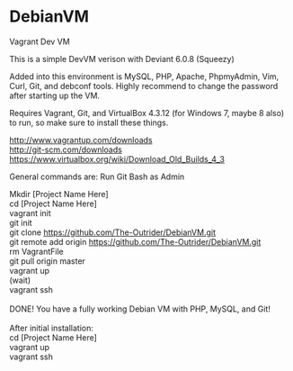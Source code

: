 DebianVM
========

Vagrant Dev VM

This is a simple DevVM verison with Deviant 6.0.8 (Squeezy)

Added into this environment is MySQL, PHP, Apache, PhpmyAdmin, Vim, Curl, Git, and debconf tools. Highly recommend to change the password after starting up the VM.

Requires Vagrant, Git, and VirtualBox 4.3.12 (for Windows 7, maybe 8 also) to run, so make sure to install these things.

http://www.vagrantup.com/downloads <br />
http://git-scm.com/downloads <br />
https://www.virtualbox.org/wiki/Download_Old_Builds_4_3 <br />

General commands are:
Run Git Bash as Admin

Mkdir [Project Name Here] <br />
cd [Project Name Here] <br />
vagrant init <br />
git init <br />
git clone https://github.com/The-Outrider/DebianVM.git <br />
git remote add origin https://github.com/The-Outrider/DebianVM.git <br />
rm VagrantFile <br />
git pull origin master <br />
vagrant up <br />
(wait) <br />
vagrant ssh <br />
<br />
DONE! You have a fully working Debian VM with PHP, MySQL, and Git! <br  />
<br  />
After initial installation: <br  />
cd [Project Name Here] <br  />
vagrant up <br  />
vagrant ssh <br  />
